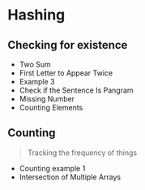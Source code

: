 # Hashing

## Checking for existence
- Two Sum
- First Letter to Appear Twice
- Example 3
- Check if the Sentence Is Pangram
- Missing Number
- Counting Elements

## Counting

> Tracking the frequency of things

- Counting example 1
- Intersection of Multiple Arrays